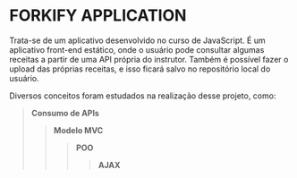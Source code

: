 # FORKIFY APPLICATION

Trata-se de um aplicativo desenvolvido no curso de JavaScript.
É um aplicativo front-end estático, onde o usuário pode consultar algumas receitas a partir de uma API própria do instrutor.
Também é possível fazer o upload das próprias receitas, e isso ficará salvo no repositório local do usuário.

Diversos conceitos foram estudados na realização desse projeto, como:

> **Consumo de APIs**
> > **Modelo MVC**
> > > **POO**
> > > > **AJAX**

